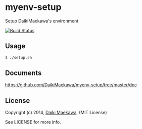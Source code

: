 # myenv-setup

Setup DaikiMaekawa's environment

[![Build Status](https://travis-ci.org/DaikiMaekawa/myenv-setup.svg?branch=master)](https://travis-ci.org/DaikiMaekawa/myenv-setup)
## Usage

```sh
$ ./setup.sh
```

## Documents

https://github.com/DaikiMaekawa/myenv-setup/tree/master/doc

## License

Copyright (c) 2014, [Daiki Maekawa](http://daikimaekawa.strikingly.com/). (MIT License)

See LICENSE for more info.

